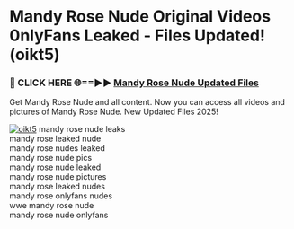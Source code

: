 # Mandy Rose Nude Original Videos 0nlyFans Leaked - Files Updated! (oikt5)

<h3>🔴 CLICK HERE 🌐==►► <a href="https://tinyurl.com/5h6xmrr3" rel="nofollow">Mandy Rose Nude Updated Files</a></h3>

Get Mandy Rose Nude and all content. Now you can access all videos and pictures of Mandy Rose Nude. New Updated Files 2025!

[![oikt5](https://i.imgur.com/KVD873Z.gif)](https://tinyurl.com/5h6xmrr3)
mandy rose nude leaks<br>
mandy rose leaked nude<br>
mandy rose nudes leaked<br>
mandy rose nude pics<br>
mandy rose nude leaked<br>
mandy rose nude pictures<br>
mandy rose leaked nudes<br>
mandy rose onlyfans nudes<br>
wwe mandy rose nude<br>
mandy rose nude onlyfans